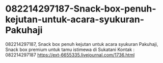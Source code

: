 # 082214297187-Snack-box-penuh-kejutan-untuk-acara-syukuran-Pakuhaji
082214297187, Snack box penuh kejutan untuk acara syukuran Pakuhaji, Snack box premium untuk tamu istimewa di Sukatani Kontak : 082214297187  https://ext-6655335.livejournal.com/1736.html
